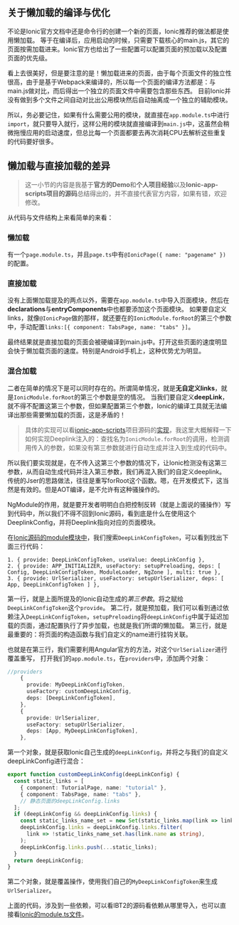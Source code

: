 ## 关于懒加载的编译与优化

不论是Ionic官方文档中还是命令行的创建一个新的页面，Ionic推荐的做法都是使用懒加载。
等于在编译后，应用启动的时候，只需要下载核心的main.js，其它的页面按需加载进来。Ionic官方也给出了一些配置可以配置页面的预加载以及配置页面的优先级。

看上去很美好，但是要注意的是！懒加载进来的页面，由于每个页面文件的独立性很高，由于是基于Webpack来编译的，所以每一个页面的编译方法都是：与main.js做对比，而后得出一个独立的页面文件中需要包含那些东西。
目前Ionic并没有做到多个文件之间自动对比出公用模块然后自动抽离成一个独立的辅助模块。

所以，务必要记住，如果有什么需要公用的模块，就直接在`app.module.ts`中进行`import`，就只要导入就行，这样公用的模块就直接编译到`main.js`中，这虽然会稍微拖慢应用的启动速度，但总比每一个页面都要去再次消耗CPU去解析这些重复的代码要好很多。

## 懒加载与直接加载的差异
> 这一小节的内容是我基于**官方的Demo**和**个人项目经验**以及**Ionic-app-scripts项目的源码**总结得出的，并不直接代表官方内容，如果有错，欢迎修改。

从代码与文件结构上来看简单的来看：
### 懒加载
有一个`page.module.ts`，并且`page.ts`中有`@IonicPage({ name: "pagename" })`的配置。
### 直接加载
没有上面懒加载提及的两点以外，需要在`app.module.ts`中导入页面模块，然后在**declarations**与**entryComponents**中也都要添加这个页面模块。
如果要自定义links，就像`@IonicPage`做的那样，就还要在的`IonicModule.forRoot`的第三个参数中，手动配置`links:[{ component: TabsPage, name: "tabs" }]`。

最终结果就是直接加载的页面会被硬编译到main.js中。打开这些页面的速度明显会快于懒加载页面的速度。特别是Android手机上，这种优势尤为明显。

### 混合加载
二者在简单的情况下是可以同时存在的。所谓简单情况，就是**无自定义links**，就是`IonicModule.forRoot`的第三个参数是空的情况。
当我们要自定义**deepLink**，就不得不配置这第三个参数，但如果配置第三个参数，Ionic的编译工具就无法编译出那些需要懒加载的页面，这是矛盾的！
> 具体的实现可以看[ionic-app-scripts](https://github.com/ionic-team/ionic-app-scripts)项目源码的[实现](https://github.com/ionic-team/ionic-app-scripts/blob/master/src/deep-linking/util.ts)，我这里大概解释一下如何实现Deeplink注入的：查找名为`IonicModule.forRoot`的调用，检测调用传入的参数，如果没有第三参数就进行自动生成并注入到生成的代码中。

所以我们要实现就是，在不传入这第三个参数的情况下，让Ionic检测没有这第三参数，从而自动生成代码并注入第三参数，我们再混入我们的自定义deeplink。
传统的Jser的思路做法，往往是重写forRoot这个函数。嗯，在开发模式下，这当然是有效的。但是AOT编译，是不允许有这种骚操作的。

NgModule的作用，就是要开发者明明白白把控制反转（就是上面说的骚操作）写到代码中，所以我们不得不回到Ionic源码，看到底是什么在使用这个DeeplinkConfig，并将Deeplink指向对应的页面模块。

在[Ionic源码的module模块中](https://github.com/ionic-team/ionic/blob/master/src/module.ts)，我们搜索`DeepLinkConfigToken`，可以看到找出下面三行代码：
```
1. { provide: DeepLinkConfigToken, useValue: deepLinkConfig },
2. { provide: APP_INITIALIZER, useFactory: setupPreloading, deps: [ Config, DeepLinkConfigToken, ModuleLoader, NgZone ], multi: true },
3. { provide: UrlSerializer, useFactory: setupUrlSerializer, deps: [ App, DeepLinkConfigToken ] },
```
第一行，就是上面所提及的Ionic自动生成的*第三参数*。将之赋给`DeepLinkConfigToken`这个`provide`。
第二行，就是预加载，我们可以看到通过依赖注入`DeepLinkConfigToken`，`setupPreloading`将`deepLinkConfig`中属于延迟加载的页面，通过配置执行了异步加载，也就是我们所谓的懒加载。
第三行，就是最重要的：将页面的构造函数与我们自定义的name进行挂钩关联。

也就是在第三行，我们需要利用Angular官方的方法，对这个`UrlSerializer`进行覆盖重写，
打开我们的`app.module.ts`，在`providers`中，添加两个对象：
```ts
//providers
    {
      provide: MyDeepLinkConfigToken,
      useFactory: customDeepLinkConfig,
      deps: [DeepLinkConfigToken],
    },
    {
      provide: UrlSerializer,
      useFactory: setupUrlSerializer,
      deps: [App, MyDeepLinkConfigToken],
    },
```

第一个对象，就是获取Ionic自己生成的`deepLinkConfig`，并将之与我们的自定义deepLinkConfig进行混合：
```ts
export function customDeepLinkConfig(deepLinkConfig) {
  const static_links = [
    { component: TutorialPage, name: "tutorial" },
    { component: TabsPage, name: "tabs" },
    // 静态页面的deepLinkConfig.links
  ];
  if (deepLinkConfig && deepLinkConfig.links) {
    const static_links_name_set = new Set(static_links.map(link => link.name));
    deepLinkConfig.links = deepLinkConfig.links.filter(
      link => !static_links_name_set.has(link.name as string),
    );
    deepLinkConfig.links.push(...static_links);
  }
  return deepLinkConfig;
}
```

第二个对象，就是覆盖操作，使用我们自己的`MyDeepLinkConfigToken`来生成`UrlSerializer`。

上面的代码，涉及到一些依赖，可以看IBT2的源码看依赖从哪里导入，也可以直接看[Ionic的module.ts文件](https://github.com/ionic-team/ionic/blob/master/src/module.ts)。
